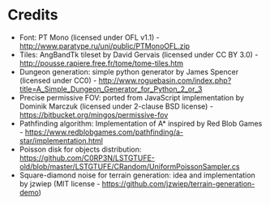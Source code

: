 # Credits
* Font: PT Mono (licensed under OFL v1.1) - http://www.paratype.ru/uni/public/PTMonoOFL.zip
* Tiles: AngBandTk tileset by David Gervais (licensed under CC BY 3.0) - http://pousse.rapiere.free.fr/tome/tome-tiles.htm
* Dungeon generation: simple python generator by James Spencer (licensed under CC0) - http://www.roguebasin.com/index.php?title=A_Simple_Dungeon_Generator_for_Python_2_or_3
* Precise permissive FOV: ported from JavaScript implementation by Dominik Marczuk (licensed under 2-clause BSD license) - https://bitbucket.org/mingos/permissive-fov
* Pathfinding algorithm: Implementation of A* inspired by Red Blob Games - https://www.redblobgames.com/pathfinding/a-star/implementation.html
* Poisson disk for objects distribution: https://github.com/C0RP3N/LSTGTUFE-old/blob/master/LSTGTUFE/CRandom/UniformPoissonSampler.cs
* Square-diamond noise for terrain generation: idea and implementation by jzwiep (MIT license - https://github.com/jzwiep/terrain-generation-demo)